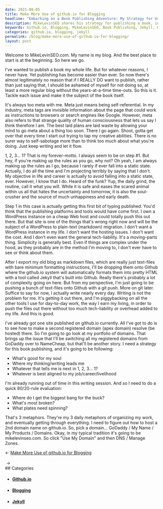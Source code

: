 ```yaml
---
date: 2021-08-05
title: Make More Use of github.io for Blogging
headline: "Embarking on a Book Publishing Adventure: My Strategy for Using github.io and Jekyll"
description: MikeLevinSEO shares his strategy for publishing a book, including his plan to use Jekyll and switch his domains from GoDaddy to NameCheap. He explains how he prioritizes his work using three metaphors, and shares his plan to use mikelevinseo.com as his domain name. Follow MikeLevinSEO's journey as he embarks on his book publishing adventure!
keywords: Github.io, Blogging, MikeLevinSEO, Book Publishing, Jekyll, GoDaddy, NameCheap, Prioritizing, Domain Name, DNS Zones
categories: github.io, blogging, jekyll
permalink: /blog/make-more-use-of-github-io-for-blogging/
layout: post
---
```



Welcome to MikeLevinSEO.com. My name is my blog. And the best place to start is
at the beginning. So here we go.

I've wanted to publish a book my whole life. But for whatever reasons, I never
have. Yet publishing has become easier than ever. So now there's almost
legitimately no reason that if I REALLY DO want to publish, rather than just
saying that, I should be ashamed of myself for not doing so, at least a more
regular blog without the years-at-a-time time-outs. So this is it. Tackle each
issue and make it the subject of the book itself.

It's always too meta with me. Meta just means being self-referential. In my
industry, meta tags are invisible information about the page that could work as
instructions to browsers or search engines like Google. However, meta also
refers to that strange quality of human consciousness that lets us say I think
therefore I am. The best laid plans are laid waste by allowing your mind to go
meta about a thing too soon. There I go again. Shoot, gotta get over that every
time I start out trying to tap my creative abilities. There is no surer way to
self-sabotage more than to think too much about what you're doing. Just keep
writing and let it flow.

1, 2, 3... 1? That is my forever-motto. I always seem to be on step #1. But
hey, if you're making up the rules as you go, why not? Oh yeah, I am always
making up the rules as I go, because I rarely if ever fall into a static state.
Actually, I do all the time and I'm projecting terribly by saying that I don't.
My objective in life and career is actually to avoid falling into a static
state, ever. However, I know that I do. Heard of the funk? Yup, the daily
grind, the routine, call it what you will. While it is safe and eases the
scared animal within us all that hates the uncertainty and tomorrow, it is also
the soul-crusher and the source of much unhappiness and early death.

Step 1 in this case is actually getting this first bit of typing published.
You'd think that the publishing platforms and tools would have come first. I
own a WordPress instance on a cheap Web host and could totally push this out
there. But that site is one of the things that's wrong right now and will be
the subject of a WordPress to plain-text (markdown) migration. I don't want a
WordPress instance in my life. I don't want the hosting issues. I don't want
the cost. And I don't even want the general tech-liability. It's a moving-parts
thing. Simplicity is generally best. Even if things are complex under the hood,
as they probably are in the method I'm moving to, I don't ever have to see or
think about them.

After I export my old blog as markdown files, which are really just text-files
with bare minimum formatting instructions, I'll be dropping them onto Github
where the github.io system will automatically formats them into pretty HTML
with a tool called Jekyll that's built into Github. Really there's probably a
lot of complexity going on here. But from my perspective, I'm just going to be
pushing a bunch of text-files onto Github with a git push. More on git later.
Suffice to say for now, I actually write nearly every day. Writing is not the
problem for me. It's getting it out there, and I'm piggybacking on all the
other tools I use for day-to-day work, the way I earn my living, in order to
push the files out there without too much tech-liability or overhead added to
my life. And this is good.

I've already got one site published on github.io currently. All I've got to do
is to see how to make a second registered domain (apex domain) resolve (be
hosted) there. So I'm going to go look at my portfolio of domains. That brings
up the issue that I'll be switching all my registered domains from GoDaddy over
to NameCheap, but that'll be another story. I need a strategy for this book
publishing, and it's going to be following:

- What's good for my soul
- Where my thinking/writing leads me
- Whatever that tells me is next in 1, 2, 3... 1?
- Whatever is best aligned to my job/career/livelihood

I'm already running out of time in this writing session. And so I need to do a
quick 80/20-rule evaluation:

- Where do I get the biggest bang for the buck?
- What's most broken?
- What plates need spinning?

That's 3 metaphors. They're my 3 daily metaphors of organizing my work, and
eventually getting through everything. I need to figure out how to host a 2nd
domain name on github.io. So, pick a domain... GoDaddy / My Name / My Products
/ Domains.  Okay, in my typical tradition it's going to be mikelevinseo.com. So
click "Use My Domain" and then DNS / Manage Zones.

<div class="post-nav"><div class="post-nav-prev"><span class="arrow">&larr;&nbsp;</span><a href="/blog/make-more-use-of-github-io-for-blogging/">Make More Use of github.io for Blogging</a></div> &nbsp; <div class="post-nav-next"><span class="arrow">&nbsp;&rarr;</span></div></div>
## Categories

<ul>
<li><h4><a href='/github-io/'>Github.io</a></h4></li>
<li><h4><a href='/blogging/'>Blogging</a></h4></li>
<li><h4><a href='/jekyll/'>Jekyll</a></h4></li></ul>
